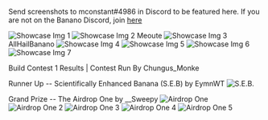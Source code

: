 Send screenshots to mconstant#4986 in Discord to be featured here. If you are not on the Banano Discord, join [here](https://chat.banano.cc/)

![Showcase Img 1](/showcase1.png)
![Showcase Img 2](/showcase2.png)
Meoute
![Showcase Img 3](/showcase3.png)
AllHailBanano
![Showcase Img 4](/showcase4.png)
![Showcase Img 5](/showcase5.png)
![Showcase Img 6](/showcase6.png)
![Showcase Img 7](/showcase7.png)

Build Contest 1 Results | Contest Run By Chungus_Monke

Runner Up -- Scientifically Enhanced Banana (S.E.B) by EymnWT
![S.E.B.](/seb.png)

Grand Prize -- The Airdrop One by __Sweepy
![Airdrop One](/airdropone.png)
![Airdrop One 2](/airdropone2.png)
![Airdrop One 3](/airdropone3.png)
![Airdrop One 4](/airdropone4.png)
![Airdrop One 5](/airdropone5.png)